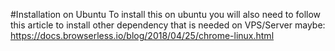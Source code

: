 #Installation on Ubuntu
To install this on ubuntu you will also need to follow this article to install other dependency that is needed on VPS/Server maybe: https://docs.browserless.io/blog/2018/04/25/chrome-linux.html